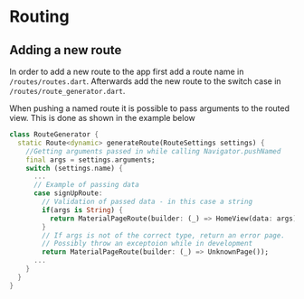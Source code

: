 # Routing

## Adding a new route

In order to add a new route to the app first add a route name in `/routes/routes.dart`.
Afterwards add the new route to the switch case in `/routes/route_generator.dart`.

When pushing a named route it is possible to pass arguments to the routed view.
This is done as shown in the example below

```dart
class RouteGenerator {
  static Route<dynamic> generateRoute(RouteSettings settings) {
    //Getting arguments passed in while calling Navigator.pushNamed
    final args = settings.arguments;
    switch (settings.name) {
      ...
      // Example of passing data
      case signUpRoute:
        // Validation of passed data - in this case a string
        if(args is String) {
          return MaterialPageRoute(builder: (_) => HomeView(data: args));
        }
        // If args is not of the correct type, return an error page.
        // Possibly throw an exceptoion while in development
        return MaterialPageRoute(builder: (_) => UnknownPage());
      ...
    }
  }
}
```
